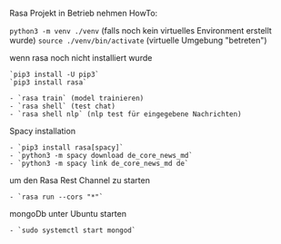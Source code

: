 Rasa Projekt in Betrieb nehmen HowTo:

`python3 -m venv ./venv` (falls noch kein virtuelles Environment erstellt wurde)
`source ./venv/bin/activate` (virtuelle Umgebung "betreten")

wenn rasa noch nicht installiert wurde

    `pip3 install -U pip3`
    `pip3 install rasa`

    - `rasa train` (model trainieren)
    - `rasa shell` (test chat)
    - `rasa shell nlp` (nlp test für eingegebene Nachrichten)

Spacy installation

    - `pip3 install rasa[spacy]`
    - `python3 -m spacy download de_core_news_md`
    - `python3 -m spacy link de_core_news_md de`

um den Rasa Rest Channel zu starten

    - `rasa run --cors "*"`

mongoDb unter Ubuntu starten

    - `sudo systemctl start mongod`
